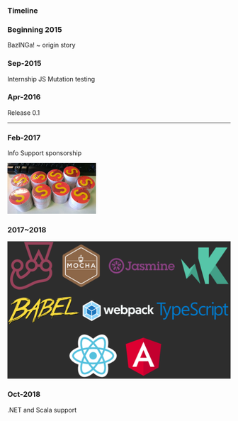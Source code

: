 ### Timeline

 <div class="timeline compact">
  <div class="container left">
    <div class="content">
      <h3>Beginning 2015</h3>
      <p>BazINGa! ~ origin story</p>
    </div>
  </div>
  <div class="container right">
    <div class="content">
      <h3>Sep-2015</h3>
      <p>Internship JS Mutation testing</p>
    </div>
  </div>
  <div class="container left">
    <div class="content">
      <h3>Apr-2016</h3>
      <p>Release 0.1</p>
    </div>
  </div>  
</div> 

---

 <div class="timeline compact">
  <div class="container left">
    <div class="content">
      <h3>Feb-2017</h3>
      <p>Info Support sponsorship</p>
      <img src="../../img/stickers.png" alt="stickers">
    </div>
  </div>
 <div class="timeline compact">
  <div class="container right">
    <div class="content">
      <h3>2017~2018</h3>
      <img src="../../img/support-these-guys.png" alt="TS, Angular, Webpack, Babel, Jest">
    </div>
  </div>
  <div class="container left">
    <div class="content">
      <h3>Oct-2018</h3>
      <p class="preview-ribbon">.NET and Scala support</p>
    </div>
  </div>  
</div>
  